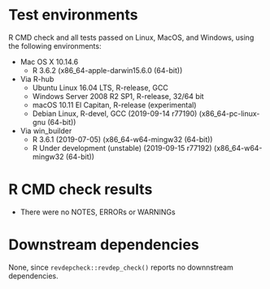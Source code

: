 # Test environments

R CMD check and all tests passed on Linux, MacOS, and Windows, using the following environments:

* Mac OS X 10.14.6
  * R 3.6.2 (x86_64-apple-darwin15.6.0 (64-bit))
* Via R-hub
  * Ubuntu Linux 16.04 LTS, R-release, GCC
  * Windows Server 2008 R2 SP1, R-release, 32/64 bit
  * macOS 10.11 El Capitan, R-release (experimental)
  * Debian Linux, R-devel, GCC (2019-09-14 r77190) (x86_64-pc-linux-gnu (64-bit))
* Via win_builder
  * R 3.6.1 (2019-07-05) (x86_64-w64-mingw32 (64-bit))
  * R Under development (unstable) (2019-09-15 r77192) (x86_64-w64-mingw32 (64-bit))
  
# R CMD check results

* There were no NOTES, ERRORs or WARNINGs

# Downstream dependencies

None, since `revdepcheck::revdep_check()` reports no downnstream dependencies.
